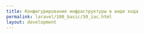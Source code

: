 ```yaml
---
title: Конфигурирование инфраструктуры в виде кода
permalink: laravel/100_basic/50_iac.html
layout: development
---
```

